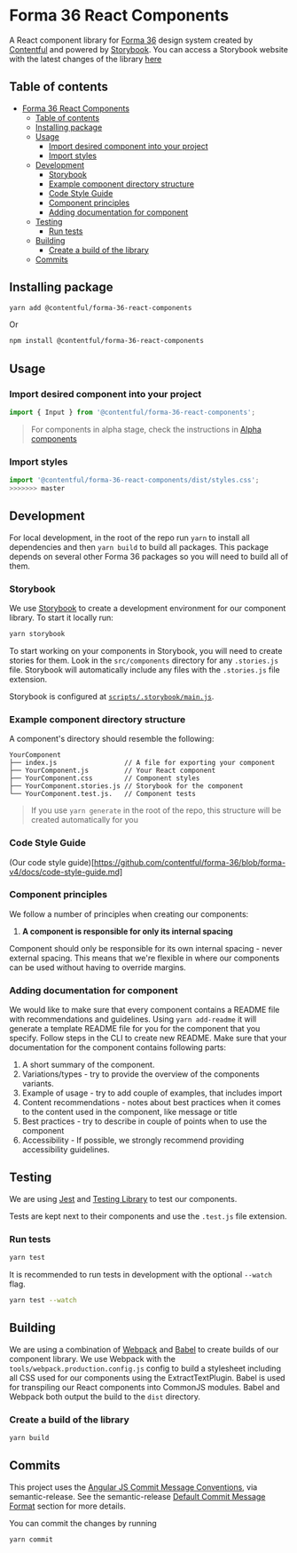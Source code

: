 # Forma 36 React Components

A React component library for [Forma 36](https://f36.contentful.com/) design system created by [Contentful](https://www.contentful.com) and powered by [Storybook](https://storybook.js.org/).
You can access a Storybook website with the latest changes of the library [here](https://v4-f36-storybook.netlify.app/)

## Table of contents

<!-- TOC -->

- [Forma 36 React Components](#forma-36-react-components)
  - [Table of contents](#table-of-contents)
  - [Installing package](#installing-package)
  - [Usage](#usage)
    - [Import desired component into your project](#import-desired-component-into-your-project)
    - [Import styles](#import-styles)
  - [Development](#development)
    - [Storybook](#storybook)
    - [Example component directory structure](#example-component-directory-structure)
    - [Code Style Guide](#code-style-guide)
    - [Component principles](#component-principles)
    - [Adding documentation for component](#adding-documentation-for-component)
  - [Testing](#testing)
    - [Run tests](#run-tests)
  - [Building](#building)
    - [Create a build of the library](#create-a-build-of-the-library)
  - [Commits](#commits)
  <!-- /TOC -->

## Installing package

```bash
yarn add @contentful/forma-36-react-components
```

Or

```bash
npm install @contentful/forma-36-react-components
```

## Usage

### Import desired component into your project

```js
import { Input } from '@contentful/forma-36-react-components';
```

> For components in alpha stage, check the instructions in [Alpha components](#alpha-components)

### Import styles

```js
import '@contentful/forma-36-react-components/dist/styles.css';
>>>>>>> master
```

## Development

For local development, in the root of the repo run `yarn` to install all dependencies and then `yarn build` to build all packages.
This package depends on several other Forma 36 packages so you will need to build all of them.

### Storybook

We use [Storybook](https://storybook.js.org/) to create a development environment for our component library. To start it locally run:

```bash
yarn storybook
```

To start working on your components in Storybook, you will need to create stories for them.
Look in the `src/components` directory for any `.stories.js` file. Storybook will automatically include any files with the `.stories.js` file extension.

Storybook is configured at [`scripts/.storybook/main.js`](./scripts/.storybook/main.js).

### Example component directory structure

A component's directory should resemble the following:

```
YourComponent
├── index.js                 // A file for exporting your component
├── YourComponent.js         // Your React component
├── YourComponent.css        // Component styles
├── YourComponent.stories.js // Storybook for the component
└── YourComponent.test.js.   // Component tests
```

> If you use `yarn generate` in the root of the repo, this structure will be created automatically for you

### Code Style Guide

(Our code style guide)[https://github.com/contentful/forma-36/blob/forma-v4/docs/code-style-guide.md]

### Component principles

We follow a number of principles when creating our components:

1.  **A component is responsible for only its internal spacing**

Component should only be responsible for its own internal spacing - never external spacing. This means that we're flexible in where our components can be used without having to override margins.

### Adding documentation for component

We would like to make sure that every component contains a README file with recommendations and guidelines. Using `yarn add-readme` it will generate a template README file for you for the component that you specify. Follow steps in the CLI to create new README.
Make sure that your documentation for the component contains following parts:

1. A short summary of the component.
2. Variations/types - try to provide the overview of the components variants.
3. Example of usage - try to add couple of examples, that includes import
4. Content recommendations - notes about best practices when it comes to the content used in the component, like message or title
5. Best practices - try to describe in couple of points when to use the component
6. Accessibility - If possible, we strongly recommend providing accessibility guidelines.

## Testing

We are using [Jest](https://facebook.github.io/jest/) and [Testing Library](https://testing-library.com/docs/react-testing-library/intro/) to test our components.

Tests are kept next to their components and use the `.test.js` file extension.

### Run tests

```bash
yarn test
```

It is recommended to run tests in development with the optional `--watch` flag.

```bash
yarn test --watch
```

## Building

We are using a combination of [Webpack](https://webpack.js.org/) and [Babel](https://babeljs.io/) to create builds of our component library. We use Webpack with the `tools/webpack.production.config.js` config to build a stylesheet including all CSS used for our components using the ExtractTextPlugin. Babel is used for transpiling our React components into CommonJS modules. Babel and Webpack both output the build to the `dist` directory.

### Create a build of the library

```bash
yarn build
```

## Commits

This project uses the [Angular JS Commit Message Conventions](https://docs.google.com/document/d/1QrDFcIiPjSLDn3EL15IJygNPiHORgU1_OOAqWjiDU5Y/edit), via semantic-release. See the semantic-release [Default Commit Message Format](https://github.com/semantic-release/semantic-release#default-commit-message-format) section for more details.

You can commit the changes by running

```bash
yarn commit
```
